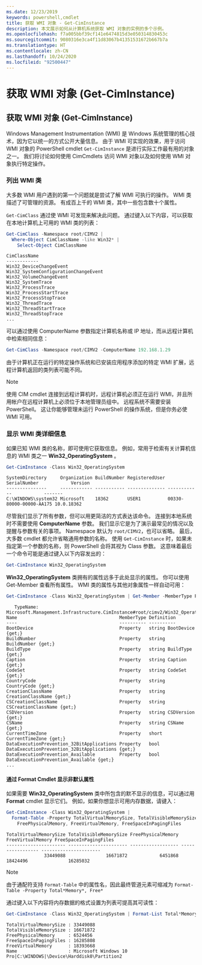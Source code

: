 ```yaml
---
ms.date: 12/23/2019
keywords: powershell,cmdlet
title: 获取 WMI 对象 - Get-CimInstance
description: 本文展示如何从计算机系统获取 WMI 对象的实例的多个示例。
ms.openlocfilehash: f7a005bbf39cf141e6474815d3e050314830453c
ms.sourcegitcommit: 9080316e3ca4f11d83067b41351531672b667b7a
ms.translationtype: HT
ms.contentlocale: zh-CN
ms.lasthandoff: 10/24/2020
ms.locfileid: "92500447"
---
```

# <a name="getting-wmi-objects-get-ciminstance"></a>获取 WMI 对象 (Get-CimInstance)

## <a name="getting-wmi-objects-get-ciminstance"></a>获取 WMI 对象 (Get-CimInstance)

Windows Management Instrumentation (WMI) 是 Windows 系统管理的核心技术，因为它以统一的方式公开大量信息。 由于 WMI 可实现的效果，用于访问 WMI 对象的 PowerShell cmdlet `Get-CimInstance` 是进行实际工作最有用的对象之一。 我们将讨论如何使用 CimCmdlets 访问 WMI 对象以及如何使用 WMI 对象执行特定操作。

### <a name="listing-wmi-classes"></a>列出 WMI 类

大多数 WMI 用户遇到的第一个问题就是尝试了解 WMI 可执行的操作。 WMI 类描述了可管理的资源。 有成百上千的 WMI 类，其中一些包含数十个属性。

`Get-CimClass` 通过使 WMI 可发现来解决此问题。 通过键入以下内容，可以获取在本地计算机上可用的 WMI 类的列表：

```powershell
Get-CimClass -Namespace root/CIMV2 |
  Where-Object CimClassName -like Win32* |
    Select-Object CimClassName
```

```Output
CimClassName
------------
Win32_DeviceChangeEvent
Win32_SystemConfigurationChangeEvent
Win32_VolumeChangeEvent
Win32_SystemTrace
Win32_ProcessTrace
Win32_ProcessStartTrace
Win32_ProcessStopTrace
Win32_ThreadTrace
Win32_ThreadStartTrace
Win32_ThreadStopTrace
...
```

可以通过使用 ComputerName 参数指定计算机名称或 IP 地址，而从远程计算机中检索相同信息： 

```powershell
Get-CimClass -Namespace root/CIMV2 -ComputerName 192.168.1.29
```

由于计算机正在运行的特定操作系统和已安装应用程序添加的特定 WMI 扩展，远程计算机返回的类列表可能不同。

> [!NOTE]
> 使用 CIM cmdlet 连接到远程计算机时，远程计算机必须正在运行 WMI，并且所用帐户在远程计算机上必须位于本地管理员组中。
> 远程系统不需要安装 PowerShell。 这让你能够管理未运行 PowerShell 的操作系统，但是你务必使 WMI 可用。

### <a name="displaying-wmi-class-details"></a>显示 WMI 类详细信息

如果已知 WMI 类的名称，即可使用它获取信息。 例如，常用于检索有关计算机信息的 WMI 类之一 **Win32_OperatingSystem** 。

```powershell
Get-CimInstance -Class Win32_OperatingSystem
```

```Output
SystemDirectory     Organization BuildNumber RegisteredUser SerialNumber            Version
---------------     ------------ ----------- -------------- ------------            -------
C:\WINDOWS\system32 Microsoft    18362       USER1          00330-80000-00000-AA175 10.0.18362
```

尽管我们显示了所有参数，但可以用更简洁的方式表达该命令。
连接到本地系统时不需要使用 **ComputerName** 参数。 我们显示它是为了演示最常见的情况以及提醒与参数有关的事项。 Namespace  默认为 `root/CIMV2`，也可以省略。 最后，大多数 cmdlet 都允许省略通用参数的名称。 使用 `Get-CimInstance` 时，如果未指定第一个参数的名称，则 PowerShell 会将其视为 Class  参数。 这意味着最后一个命令可能是通过键入以下内容发出的：

```powershell
Get-CimInstance Win32_OperatingSystem
```

**Win32_OperatingSystem** 类拥有的属性远多于此处显示的属性。 你可以使用 Get-Member 查看所有属性。 WMI 类的属性与其他对象属性一样自动可用：

```powershell
Get-CimInstance -Class Win32_OperatingSystem | Get-Member -MemberType Property
```

```Output
   TypeName: Microsoft.Management.Infrastructure.CimInstance#root/cimv2/Win32_OperatingSystem
Name                                      MemberType Definition
----                                      ---------- ----------
BootDevice                                Property   string BootDevice {get;}
BuildNumber                               Property   string BuildNumber {get;}
BuildType                                 Property   string BuildType {get;}
Caption                                   Property   string Caption {get;}
CodeSet                                   Property   string CodeSet {get;}
CountryCode                               Property   string CountryCode {get;}
CreationClassName                         Property   string CreationClassName {get;}
CSCreationClassName                       Property   string CSCreationClassName {get;}
CSDVersion                                Property   string CSDVersion {get;}
CSName                                    Property   string CSName {get;}
CurrentTimeZone                           Property   short CurrentTimeZone {get;}
DataExecutionPrevention_32BitApplications Property   bool DataExecutionPrevention_32BitApplications {get;}
DataExecutionPrevention_Available         Property   bool DataExecutionPrevention_Available {get;}
...
```

#### <a name="displaying-non-default-properties-with-format-cmdlets"></a>通过 Format Cmdlet 显示非默认属性

如果需要 **Win32_OperatingSystem** 类中所包含的默不显示的信息，可以通过用 **Format** cmdlet 显示它们。 例如，如果你想显示可用内存数据，请键入：

```powershell
Get-CimInstance -Class Win32_OperatingSystem |
  Format-Table -Property TotalVirtualMemorySize, TotalVisibleMemorySize,
    FreePhysicalMemory, FreeVirtualMemory, FreeSpaceInPagingFiles
```

```Output
TotalVirtualMemorySize TotalVisibleMemorySize FreePhysicalMemory FreeVirtualMemory FreeSpaceInPagingFiles
---------------------- ---------------------- ------------------ ----------------- ----------------------
              33449088               16671872            6451868          18424496               16285032
```

> [!NOTE]
> 由于通配符支持 `Format-Table` 中的属性名，因此最终管道元素可缩减为 `Format-Table -Property Total*Memory*, Free*`

通过键入以下内容将内存数据的格式设置为列表可提高其可读性：

```powershell
Get-CimInstance -Class Win32_OperatingSystem | Format-List Total*Memory*, Free*
```

```Output
TotalVirtualMemorySize : 33449088
TotalVisibleMemorySize : 16671872
FreePhysicalMemory     : 6524456
FreeSpaceInPagingFiles : 16285808
FreeVirtualMemory      : 18393668
Name                   : Microsoft Windows 10 Pro|C:\WINDOWS|\Device\Harddisk0\Partition2
```

